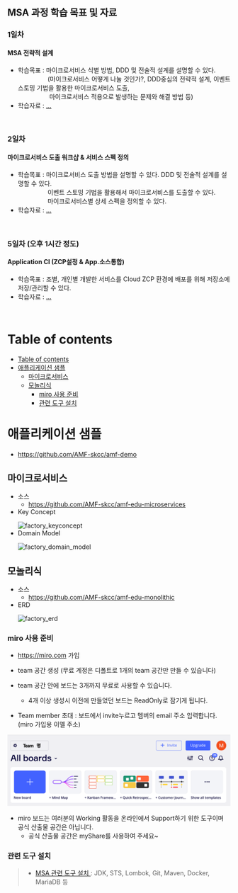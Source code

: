 
## MSA 과정 학습 목표 및 자료 
### 1일차 
#### MSA 전략적 설계
- 학습목표 : 마이크로서비스 식별 방법, DDD 및 전술적 설계를 설명할 수 있다.<br>
  &nbsp;&nbsp;&nbsp;&nbsp;&nbsp;&nbsp;&nbsp;&nbsp;&nbsp;&nbsp;&nbsp;&nbsp;&nbsp;&nbsp;&nbsp;&nbsp;&nbsp;(마이크로서비스 어떻게 나눌 것인가?, DDD중심의 전략적 설계, 이벤트 스토밍 기법을 활용한 마이크로서비스 도출,<br> 
  &nbsp;&nbsp;&nbsp;&nbsp;&nbsp;&nbsp;&nbsp;&nbsp;&nbsp;&nbsp;&nbsp;&nbsp;&nbsp;&nbsp;&nbsp;&nbsp;&nbsp;&nbsp;마이크로서비스 적용으로 발생하는 문제와 해결 방법 등)
- 학습자료 : [...](...)
<br>   


### 2일차 
#### 마이크로서비스 도출 워크샵 & 서비스 스펙 정의
- 학습목표 : 마이크로서비스 도출 방법을 설명할 수 있다. DDD 및 전술적 설계를 설명할 수 있다.<br>
  &nbsp;&nbsp;&nbsp;&nbsp;&nbsp;&nbsp;&nbsp;&nbsp;&nbsp;&nbsp;&nbsp;&nbsp;&nbsp;&nbsp;&nbsp;&nbsp;&nbsp;이벤트 스토밍 기법을 활용해서 마이크로서비스를 도출할 수 있다.<br>
  &nbsp;&nbsp;&nbsp;&nbsp;&nbsp;&nbsp;&nbsp;&nbsp;&nbsp;&nbsp;&nbsp;&nbsp;&nbsp;&nbsp;&nbsp;&nbsp;&nbsp;마이크로서비스별 상세 스펙을 정의할 수 있다.
- 학습자료 : [...](...)
<br>   


### 5일차 (오후 1시간 정도) 
#### Application CI (ZCP설정 & App.소스통합)
- 학습목표 : 조별, 개인별 개발한 서비스를 Cloud ZCP 환경에 배포를 위해 저장소에 저장/관리할 수 있다.
- 학습자료 : [...](...)
<br> 


# Table of contents
- [Table of contents](#table-of-contents)
- [애플리케이션 샘플](#애플리케이션-샘플)
  - [마이크로서비스](#마이크로서비스)
  - [모놀리식](#모놀리식)
    - [miro 사용 준비](#miro-사용-준비)
    - [관련 도구 설치](#관련-도구-설치)

# 애플리케이션 샘플
- https://github.com/AMF-skcc/amf-demo


## 마이크로서비스
- 소스
  - https://github.com/AMF-skcc/amf-edu-microservices
- Key Concept</p>
  ![factory_keyconcept](https://user-images.githubusercontent.com/62231786/113655776-687aa280-96d5-11eb-9847-e72e21c0ee8a.png)
- Domain Model</p>
  ![factory_domain_model](https://user-images.githubusercontent.com/62231786/113655774-67497580-96d5-11eb-81b5-593f7a23d18e.png)

## 모놀리식
- 소스
  - https://github.com/AMF-skcc/amf-edu-monolithic
- ERD</p>
  ![factory_erd](https://user-images.githubusercontent.com/62231786/113655775-687aa280-96d5-11eb-9439-293685fbc2a6.png)

### miro 사용 준비
- https://miro.com 가입
- team 공간 생성 (무료 계정은 디폴트로 1개의 team 공간만 만들 수 있습니다) 
- team 공간 안에 보드는 3개까지 무료로 사용할 수 있습니다. 
  - 4개 이상 생성시 이전에 만들었던 보드는 ReadOnly로 잠기게 됩니다.  

- Team member 초대 : 보드에서 invite누르고 멤버의 email 주소 입력합니다. (miro 가입용 이멜 주소)
  
![](/images/miro-board-creation.png)

- miro 보드는 여러분의 Working 활동을 온라인에서 Support하기 위한 도구이며 공식 산출물 공간은 아닙니다.
  - 공식 산출물 공간은 myShare를 사용하여 주세요~

### 관련 도구 설치
> - [ MSA 관련 도구 설치 ](https://github.com/AMF-skcc/AMF2022/blob/main/msa/MSA_install.md#...) : JDK, STS, Lombok, Git, Maven, Docker, MariaDB 등
